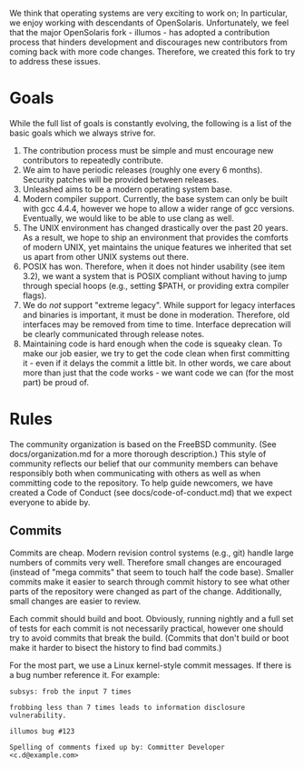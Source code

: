 We think that operating systems are very exciting to work on; In particular,
we enjoy working with descendants of OpenSolaris.  Unfortunately, we feel
that the major OpenSolaris fork - illumos - has adopted a contribution
process that hinders development and discourages new contributors from
coming back with more code changes.  Therefore, we created this fork to try
to address these issues.

Goals
=====

While the full list of goals is constantly evolving, the following is a list
of the basic goals which we always strive for.

1. The contribution process must be simple and must encourage new
   contributors to repeatedly contribute.
2. We aim to have periodic releases (roughly one every 6 months).  Security
   patches will be provided between releases.
3. Unleashed aims to be a modern operating system base.
  1. Modern compiler support.  Currently, the base system can only be built
     with gcc 4.4.4, however we hope to allow a wider range of gcc versions.
     Eventually, we would like to be able to use clang as well.
  2. The UNIX environment has changed drastically over the past 20 years.
     As a result, we hope to ship an environment that provides the comforts
     of modern UNIX, yet maintains the unique features we inherited that set
     us apart from other UNIX systems out there.
  3. POSIX has won.  Therefore, when it does not hinder usability (see item
     3.2), we want a system that is POSIX compliant without having to jump
     through special hoops (e.g., setting $PATH, or providing extra compiler
     flags).
  4. We do *not* support "extreme legacy".  While support for legacy
     interfaces and binaries is important, it must be done in moderation.
     Therefore, old interfaces may be removed from time to time.  Interface
     deprecation will be clearly communicated through release notes.
4. Maintaining code is hard enough when the code is squeaky clean.  To make
   our job easier, we try to get the code clean when first committing it -
   even if it delays the commit a little bit.  In other words, we care about
   more than just that the code works - we want code we can (for the most
   part) be proud of.

Rules
=====

The community organization is based on the FreeBSD community.  (See
docs/organization.md for a more thorough description.)  This style of
community reflects our belief that our community members can behave
responsibly both when communicating with others as well as when committing
code to the repository.  To help guide newcomers, we have created a Code of
Conduct (see docs/code-of-conduct.md) that we expect everyone to abide by.

Commits
-------

Commits are cheap.  Modern revision control systems (e.g., git) handle large
numbers of commits very well.  Therefore small changes are encouraged
(instead of "mega commits" that seem to touch half the code base).  Smaller
commits make it easier to search through commit history to see what other
parts of the repository were changed as part of the change.  Additionally,
small changes are easier to review.

Each commit should build and boot.  Obviously, running nightly and a full
set of tests for each commit is not necessarily practical, however one
should try to avoid commits that break the build.  (Commits that don't build
or boot make it harder to bisect the history to find bad commits.)

For the most part, we use a Linux kernel-style commit messages.  If there is
a bug number reference it.  For example:

    subsys: frob the input 7 times

    frobbing less than 7 times leads to information disclosure
    vulnerability.

    illumos bug #123

    Spelling of comments fixed up by: Committer Developer <c.d@example.com>
